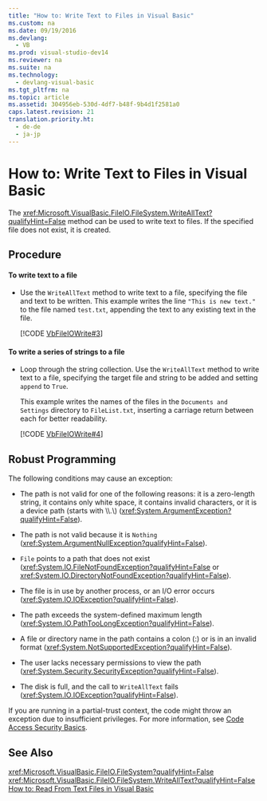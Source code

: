 ```yaml
---
title: "How to: Write Text to Files in Visual Basic"
ms.custom: na
ms.date: 09/19/2016
ms.devlang: 
  - VB
ms.prod: visual-studio-dev14
ms.reviewer: na
ms.suite: na
ms.technology: 
  - devlang-visual-basic
ms.tgt_pltfrm: na
ms.topic: article
ms.assetid: 304956eb-530d-4df7-b48f-9b4d1f2581a0
caps.latest.revision: 21
translation.priority.ht: 
  - de-de
  - ja-jp
---
```

# How to: Write Text to Files in Visual Basic
The <xref:Microsoft.VisualBasic.FileIO.FileSystem.WriteAllText?qualifyHint=False> method can be used to write text to files. If the specified file does not exist, it is created.  
  
## Procedure  
  
#### To write text to a file  
  
-   Use the `WriteAllText` method to write text to a file, specifying the file and text to be written. This example writes the line `"This is new text."` to the file named `test.txt`, appending the text to any existing text in the file.  
  
     [!CODE [VbFileIOWrite#3](../CodeSnippet/VS_Snippets_VBCSharp/VbFileIOWrite#3)]  
  
#### To write a series of strings to a file  
  
-   Loop through the string collection. Use the `WriteAllText` method to write text to a file, specifying the target file and string to be added and setting `append` to `True`.  
  
     This example writes the names of the files in the `Documents and Settings` directory to `FileList.txt`, inserting a carriage return between each for better readability.  
  
     [!CODE [VbFileIOWrite#4](../CodeSnippet/VS_Snippets_VBCSharp/VbFileIOWrite#4)]  
  
## Robust Programming  
 The following conditions may cause an exception:  
  
-   The path is not valid for one of the following reasons: it is a zero-length string, it contains only white space, it contains invalid characters, or it is a device path (starts with \\\\.\\) (<xref:System.ArgumentException?qualifyHint=False>).  
  
-   The path is not valid because it is `Nothing` (<xref:System.ArgumentNullException?qualifyHint=False>).  
  
-   `File` points to a path that does not exist (<xref:System.IO.FileNotFoundException?qualifyHint=False> or <xref:System.IO.DirectoryNotFoundException?qualifyHint=False>).  
  
-   The file is in use by another process, or an I/O error occurs (<xref:System.IO.IOException?qualifyHint=False>).  
  
-   The path exceeds the system-defined maximum length (<xref:System.IO.PathTooLongException?qualifyHint=False>).  
  
-   A file or directory name in the path contains a colon (:) or is in an invalid format (<xref:System.NotSupportedException?qualifyHint=False>).  
  
-   The user lacks necessary permissions to view the path (<xref:System.Security.SecurityException?qualifyHint=False>).  
  
-   The disk is full, and the call to `WriteAllText` fails (<xref:System.IO.IOException?qualifyHint=False>).  
  
 If you are running in a partial-trust context, the code might throw an exception due to insufficient privileges. For more information, see [Code Access Security Basics](assetId:///4eaa6535-d9fe-41a1-91d8-b437cfc16921).  
  
## See Also  
 <xref:Microsoft.VisualBasic.FileIO.FileSystem?qualifyHint=False>   
 <xref:Microsoft.VisualBasic.FileIO.FileSystem.WriteAllText?qualifyHint=False>   
 [How to: Read From Text Files in Visual Basic](../Topic/How%20to:%20Read%20From%20Text%20Files%20in%20Visual%20Basic.md)